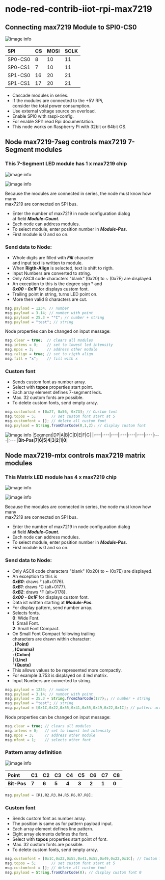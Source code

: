 # node-red-contrib-iiot-rpi-max7219

## Connecting  **max7219** Module to SPI0-CS0

![image info](images/connecting7219.png)

|SPI|CS|MOSI|SCLK|
|:----|:---|:---|:---|
|SP0-CS0|8|10|11|
|SP0-CS1|7|10|11|
|SP1-CS0|16|20|21|
|SP1-CS1|17|20|21|

- Cascade modules in series.<br>
- If the modules are connected to the +5V RPi,<br>
  consider the total power consumption.<br>
- Use external voltage source on overload.<br>
- Enable SPI0 with raspi-config.<br>
- For enable SPI1 read Rpi documentation.<br> 
- This node works on Raspberry Pi with 32bit or 64bit OS.

## Node **max7219-7seg** controls max7219 7-Segment modules

### **This 7-Segment LED module has 1 x max7219 chip**
![image info](images/max7219-7seg.png)

![image info](images/dialog7segment.png)

Because the modules are connected in series, the node must know how many<br>
max7219 are connected on SPI bus.<br>
- Enter the number of max7219 in node configuration dialog<br>
at field ***Module-Count***.<br>
- Each node can address modules.<br>
- To select module, enter position number in ***Module-Pos***.<br>
- First module is 0 and so on.<br>

### Send data to Node:
- Whole digits are filled with ***Fill*** character<br>
and input text is written to module.<br>
- When **Rigth-Align** is selected, text is shift to rigth.<br>  
- Input Numbers are converted to string.<br> 
- Only ASCII code characters "blank" (0x20) to ~ (0x7E) are displayed.<br>
- An exception to this is the degree sign ° and<br>
***0x00 - 0x1F*** for displays custom font.<br>
- Trailing point in string, turns LED point on.<br>
- More then valid 8 characters are cut.<br>

```javascript
msg.payload = 1234; // number
msg.payload = 3.14; // number with point
msg.payload = 25.3 + "°C"; // number + string
msg.payload = "test"; // string
```

Node properties can be changed on input message:
```javascript
msg.clear = true;  // clears all modules
msg.intens = 0;    // set to lowest led intensity
msg.npos = 3;      // address other module
msg.ralign = true; // set to rigth align
msg.fill = "x";    // fill with x
```
### Custom font

- Sends custom font as number array.
- Select with **topos** properties start point.
- Each array element defines 7-segment leds.
- Max. 32 custom fonts are possible.
- To delete custom fonts, send empty array.

```javascript
msg.customfont = [0x27, 0x56, 0x73]; // Custom font
msg.topos = 5;       // set custom font start at 5
msg.customfont = []; // delete all custom font
msg.payload = String.fromCharCode(0,1,2); // display custom font
```
![image info](images/led7seg.png) 
|Segment|DP|A|B|C|D|E|F|G|
|:---|:---|:---|:---|:---|:---|:---|:---|:---
|**Bit-Pos**|**7**|**6**|**5**|**4**|**3**|**2**|**1**|**0**|

## Node **max7219-mtx** controls max7219 matrix modules
### **This Matrix LED module has 4 x max7219 chip**
![image info](images/max7219-matrix.png)


![image info](images/dialogmatrix.png)

Because the modules are connected in series, the node must know how many<br>
max7219 are connected on SPI bus.<br>
- Enter the number of max7219 in node configuration dialog<br>
at field ***Module-Count***.<br>
- Each node can address modules.<br>
- To select module, enter position number in ***Module-Pos***.<br>
- First module is 0 and so on.<br>

### Send data to Node:
- Only ASCII code characters "blank" (0x20) to ~ (0x7E) are displayed.<br>
- An exception to this is<br>
***0xB0***: draws ° (alt+0176).<br>
***0xB1***: draws °C (alt+0177).<br>
***0xB2***: draws °F (alt+0178).<br>
***0x00 - 0x1F*** for displays custom font.<br>
- Data ist written starting at ***Module-Pos***.
- For display pattern, send number array.
- Selects fonts.<br>
<b>0</b>: Wide Font.<br>
<b>1</b>: Small Font.<br>
<b>2</b>: Small Font Compact.<br>
- On Small Font Compact following trailing<br>
characters are drawn within character:<br>
**. (Point)**<br>
**, (Comma)**<br>
**: (Colon)**<br>
**| (Line)**<br>
**' (Quote)**<br>
- This allows values to be represented more compactly.
- For example 3.753 is displayed on 4 led matrix.
- Input Numbers are converted to string.<br> 

```javascript
msg.payload = 1234; // number
msg.payload = 3.14; // number with point
msg.payload = 25.3 + String.fromCharCode(177);; // number + string
msg.payload = "test"; // string
msg.payload = [0x1C,0x22,0x55,0x41,0x55,0x49,0x22,0x1C]; // pattern array
```
Node properties can be changed on input message:
```javascript
msg.clear = true; // clears all modules
msg.intens = 0;   // set to lowest led intensity
msg.npos = 3;     // address other module
msg.nfont = 1;    // selects other font
```
### Pattern array definition
![image info](images/ledmatrix.png)

|Point|C1|C2|C3|C4|C5|C6|C7|C8|
|:---|:---|:---|:---|:---|:---|:---|:---|:---
|**Bit-Pos**|**7**|**6**|**5**|**4**|**3**|**2**|**1**|**0**|

```javascript
msg.payload = [R1,R2,R3,R4,R5,R6,R7,R8];
```
### Custom font

- Sends custom font as number array.
- The position is same as for pattern payload input. 
- Each array element defines line pattern.
- Eight array elements defines the font.
- Select with **topos** properties start point of font.
- Max. 32 custom fonts are possible.
- To delete custom fonts, send empty array.

```javascript
msg.customfont = [0x1C,0x22,0x55,0x41,0x55,0x49,0x22,0x1C]; // Custom font
msg.topos = 5;       // set custom font start at 5
msg.customfont = []; // delete all custom font
msg.payload = String.fromCharCode(0); // display custom font 0
```
